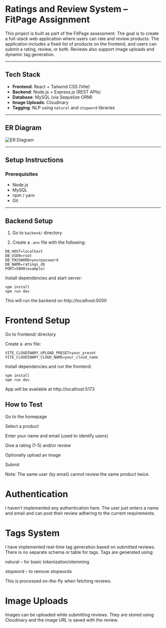 # Ratings and Review System – FitPage Assignment

This project is built as part of the FitPage assessment. The goal is to create a full-stack web application where users can rate and review products. The application includes a fixed list of products on the frontend, and users can submit a rating, review, or both. Reviews also support image uploads and dynamic tag generation.

---

## Tech Stack

- **Frontend**: React + Tailwind CSS (Vite)
- **Backend**: Node.js + Express.js (REST APIs)
- **Database**: MySQL (via Sequelize ORM)
- **Image Uploads**: Cloudinary
- **Tagging**: NLP using `natural` and `stopword` libraries

---

## ER Diagram

![ER Diagram](https://github.com/user-attachments/assets/463f00e3-a95d-4998-bb51-255d3868898b)

---

## Setup Instructions

### Prerequisites

- Node.js
- MySQL
- npm / yarn
- Git

---

## Backend Setup

1. Go to `backend/` directory

2. Create a `.env` file with the following:

```env
DB_HOST=localhost
DB_USER=root
DB_PASSWORD=yourpassword
DB_NAME=ratings_db
PORT=5000(example)
```
Install dependencies and start server:

```
npm install
npm run dev
```
This will run the backend on http://localhost:5000

# Frontend Setup
Go to frontend/ directory

Create a .env file:

```env
VITE_CLOUDINARY_UPLOAD_PRESET=your_preset
VITE_CLOUDINARY_CLOUD_NAME=your_cloud_name
```
Install dependencies and run the frontend:

```
npm install
npm run dev
```
App will be available at http://localhost:5173

## How to Test
Go to the homepage

Select a product

Enter your name and email (used to identify users)

Give a rating (1-5) and/or review

Optionally upload an image

Submit

Note: The same user (by email) cannot review the same product twice.

# Authentication
I haven’t implemented any authentication here. The user just enters a name and email and can post their review adhering to the current requirements.

# Tags System
I have implemented real-time tag generation based on submitted reviews.
There is no separate schema or table for tags. Tags are generated using:

natural – for basic tokenization/stemming

stopword – to remove stopwords

This is processed on-the-fly when fetching reviews.

# Image Uploads
Images can be uploaded while submitting reviews.
They are stored using Cloudinary and the image URL is saved with the review.
